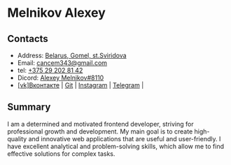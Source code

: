 # Melnikov Alexey
## Contacts
+ Address: [Belarus, Gomel, st.Sviridova]()
+ Email: [cancem343@gmail.com](https://mail.google.com/)
+ tel: [+375 29 202 81 42]()
+ Dicord: [Alexey Melnikov#8110]()
+ [[vk]Вконтакте](https://vk.com/id156827295) | [Git](https://github.com/Mitsuhitomeow) | [Instagram](https://vk.com/away.php?to=https%3A%2F%2Finstagram.com%2Fmitsuhito_meow%3Figshid%3DYmMyMTA2M2Y%3D&cc_key=) | [Telegram](https://t.me/Hatiko24) |


## Summary
I am a determined and motivated frontend developer, striving for professional growth and development. My main goal is to create high-quality and innovative web applications that are useful and user-friendly. I have excellent analytical and problem-solving skills, which allow me to find effective solutions for complex tasks.
